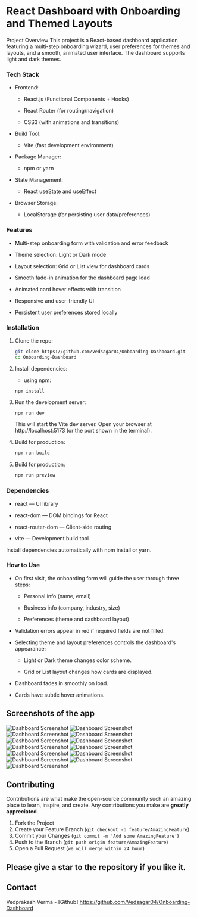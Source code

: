 # React Dashboard with Onboarding and Themed Layouts

Project Overview
This project is a React-based dashboard application featuring a multi-step onboarding wizard, user preferences for themes and layouts, and a smooth, animated user interface. The dashboard supports light and dark themes.

### Tech Stack
- Frontend:

    - React.js (Functional Components + Hooks)

    - React Router (for routing/navigation)

    - CSS3 (with animations and transitions)

- Build Tool:

    - Vite (fast development environment)

- Package Manager:

    - npm or yarn

- State Management:

    - React useState and useEffect

- Browser Storage:

    - LocalStorage (for persisting user data/preferences)

### Features
- Multi-step onboarding form with validation and error feedback

- Theme selection: Light or Dark mode

- Layout selection: Grid or List view for dashboard cards

- Smooth fade-in animation for the dashboard page load

- Animated card hover effects with transition

- Responsive and user-friendly UI

- Persistent user preferences stored locally
  
### Installation

1. Clone the repo:
   ```sh
   git clone https://github.com/Vedsagar04/Onboarding-Dashboard.git
   cd Onboarding-Dashboard
   ```
2. Install dependencies:
   - using npm:
   ```sh
   npm install
   ```
4. Run the development server:
   ```env
   npm run dev
   ```
   This will start the Vite dev server. Open your browser at http://localhost:5173 (or the port shown in the terminal).

5. Build for production:
   ```sh
   npm run build
   ```
6. Build for production:
   ```sh
   npm run preview
   ```
### Dependencies
- react — UI library

- react-dom — DOM bindings for React

- react-router-dom — Client-side routing

- vite — Development build tool

Install dependencies automatically with npm install or yarn.

### How to Use
- On first visit, the onboarding form will guide the user through three steps:

    - Personal info (name, email)

    - Business info (company, industry, size)

    - Preferences (theme and dashboard layout)

- Validation errors appear in red if required fields are not filled.

- Selecting theme and layout preferences controls the dashboard's appearance:

    - Light or Dark theme changes color scheme.

    - Grid or List layout changes how cards are displayed.

- Dashboard fades in smoothly on load.

- Cards have subtle hover animations.

## Screenshots of the app

![Dashboard Screenshot](/src/assets/1.png)
![Dashboard Screenshot](/src/assets/2.png)
![Dashboard Screenshot](/src/assets/3.png)
![Dashboard Screenshot](/src/assets/4.png)
![Dashboard Screenshot](/src/assets/5.png)
![Dashboard Screenshot](/src/assets/6.png)
![Dashboard Screenshot](/src/assets/7.png)
![Dashboard Screenshot](/src/assets/8.png)
![Dashboard Screenshot](/src/assets/9.png)
![Dashboard Screenshot](/src/assets/10.png)
![Dashboard Screenshot](/src/assets/11.png)
![Dashboard Screenshot](/src/assets/12.png)
![Dashboard Screenshot](/src/assets/13.png)

## Contributing

Contributions are what make the open-source community such an amazing place to learn, inspire, and create. Any contributions you make are **greatly appreciated**.

1. Fork the Project
2. Create your Feature Branch (`git checkout -b feature/AmazingFeature`)
3. Commit your Changes (`git commit -m 'Add some AmazingFeature'`)
4. Push to the Branch (`git push origin feature/AmazingFeature`)
5. Open a Pull Request (`we will merge within 24 hour`)

## Please give a star to the repository if you like it.

## Contact 
Vedprakash Verma - [Github] https://github.com/Vedsagar04/Onboarding-Dashboard
